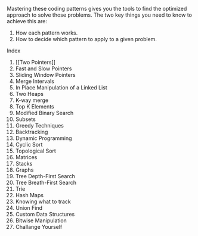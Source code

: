 Mastering these coding patterns gives you the tools to find the optimized approach to solve those problems. The two key things you need to know to achieve this are:

1. How each pattern works.
2. How to decide which pattern to apply to a given problem.

Index
1. [[Two Pointers]]
2. Fast and Slow Pointers
3. Sliding Window Pointers
4. Merge Intervals
5. In Place Manipulation of a Linked List
6. Two Heaps
7. K-way merge
8. Top K Elements
9. Modified Binary Search
10. Subsets
11. Greedy Techniques
12. Backtracking
13. Dynamic Programming
14. Cyclic Sort
15. Topological Sort
16. Matrices
17. Stacks
18. Graphs
19. Tree Depth-First Search
20. Tree Breath-First Search
21. Trie
22. Hash Maps
23. Knowing what to track
24. Union Find
25. Custom Data Structures
26. Bitwise Manipulation
27. Challange Yourself

